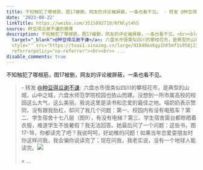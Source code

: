 ```yaml
---
title: 不知触犯了哪根筋，图17被删，网友的评论被屏蔽，一条也看不见。 - 转发 @种豆得瓜谢不谦:&ensp;六盘水市很类似四川的攀枝花市，是典型的山城，山中之城，六盘水...
date: '2023-08-22'
linkTitle: https://weibo.com/3515092710/NfNlyt4h5
source: 种豆得瓜谢不谦的微博
description: 不知触犯了哪根筋，图17被删，网友的评论被屏蔽，一条也看不见。<br><blockquote> - 转发 <a href="https://weibo.com/3515092710"
  target="_blank">@种豆得瓜谢不谦</a>: 六盘水市很类似四川的攀枝花市，是典型的山城，山中之城，六盘水师范学院校园也依山而建。没想到一所市属高校的校园这么大气，这么美丽。我说这里是读书和恋爱的最佳之地。喵奶奶表示赞同，没有跟我抬杠，却问了我几个问题：第一、校园内有没有电瓶车？第二、学生宿舍十七八层（图9），有没有电梯？第三、学生宿舍窗台都晾晒着衣服，难道学生不放暑假？我无法回答。她最后问了一个问题：这些书，图17-18，你都读完了吧？我说呵呵，好幼稚的问题！如果当年恋爱耍朋友时你这样问我，我会骗你说读完了；现在问我，我老实说，没有一个地球人能读完。<img
  style="" src="https://tvax1.sinaimg.cn/large/d1840ee6gy1hh5mf1s958j237k2eohdv.jpg"
  referrerpolicy="no-referrer"><br><br>< ...
disable_comments: true
---
```

不知触犯了哪根筋，图17被删，网友的评论被屏蔽，一条也看不见。<br><blockquote> - 转发 <a href="https://weibo.com/3515092710" target="_blank">@种豆得瓜谢不谦</a>: 六盘水市很类似四川的攀枝花市，是典型的山城，山中之城，六盘水师范学院校园也依山而建。没想到一所市属高校的校园这么大气，这么美丽。我说这里是读书和恋爱的最佳之地。喵奶奶表示赞同，没有跟我抬杠，却问了我几个问题：第一、校园内有没有电瓶车？第二、学生宿舍十七八层（图9），有没有电梯？第三、学生宿舍窗台都晾晒着衣服，难道学生不放暑假？我无法回答。她最后问了一个问题：这些书，图17-18，你都读完了吧？我说呵呵，好幼稚的问题！如果当年恋爱耍朋友时你这样问我，我会骗你说读完了；现在问我，我老实说，没有一个地球人能读完。<img style="" src="https://tvax1.sinaimg.cn/large/d1840ee6gy1hh5mf1s958j237k2eohdv.jpg" referrerpolicy="no-referrer"><br><br>< ...
